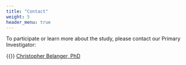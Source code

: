 ```yaml
---
title: "Contact"
weight: 5
header_menu: true
---
```


To participate or learn more about the study, please contact our Primary Investigator:

{{<icon class="fa fa-envelope">}}&nbsp;[Christopher Belanger, PhD](mailto:cbela092@uottawa.ca)